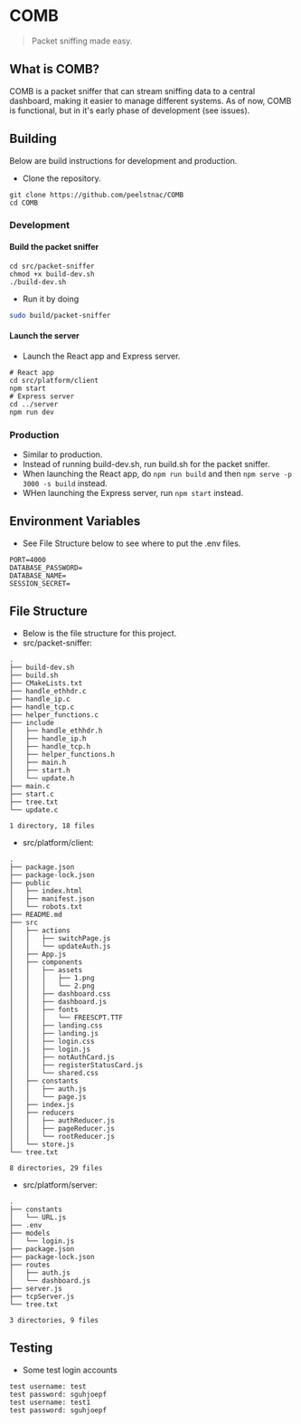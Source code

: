 # COMB
> Packet sniffing made easy.

## What is COMB?
COMB is a packet sniffer that can stream sniffing data to a central dashboard, making it easier to manage different systems. As of now, COMB is functional, but in it's early phase of development (see issues).

## Building
Below are build instructions for development and production.
* Clone the repository.
```
git clone https://github.com/peelstnac/COMB
cd COMB
```

### Development
#### Build the packet sniffer
```
cd src/packet-sniffer
chmod +x build-dev.sh
./build-dev.sh
```
* Run it by doing
```bash
sudo build/packet-sniffer
```

#### Launch the server
* Launch the React app and Express server.
```
# React app
cd src/platform/client
npm start
# Express server
cd ../server
npm run dev
```

### Production
* Similar to production.
* Instead of running build-dev.sh, run build.sh for the packet sniffer.
* When launching the React app, do ```npm run build``` and then ```npm serve -p 3000 -s build``` instead.
* WHen launching the Express server, run ```npm start``` instead.

## Environment Variables
* See File Structure below to see where to put the .env files.
```
PORT=4000
DATABASE_PASSWORD=
DATABASE_NAME=
SESSION_SECRET=
```

## File Structure
* Below is the file structure for this project.
* src/packet-sniffer:
```
.
├── build-dev.sh
├── build.sh
├── CMakeLists.txt
├── handle_ethhdr.c
├── handle_ip.c
├── handle_tcp.c
├── helper_functions.c
├── include
│   ├── handle_ethhdr.h
│   ├── handle_ip.h
│   ├── handle_tcp.h
│   ├── helper_functions.h
│   ├── main.h
│   ├── start.h
│   └── update.h
├── main.c
├── start.c
├── tree.txt
└── update.c

1 directory, 18 files
```
* src/platform/client:
```
.
├── package.json
├── package-lock.json
├── public
│   ├── index.html
│   ├── manifest.json
│   └── robots.txt
├── README.md
├── src
│   ├── actions
│   │   ├── switchPage.js
│   │   └── updateAuth.js
│   ├── App.js
│   ├── components
│   │   ├── assets
│   │   │   ├── 1.png
│   │   │   └── 2.png
│   │   ├── dashboard.css
│   │   ├── dashboard.js
│   │   ├── fonts
│   │   │   └── FREESCPT.TTF
│   │   ├── landing.css
│   │   ├── landing.js
│   │   ├── login.css
│   │   ├── login.js
│   │   ├── notAuthCard.js
│   │   ├── registerStatusCard.js
│   │   └── shared.css
│   ├── constants
│   │   ├── auth.js
│   │   └── page.js
│   ├── index.js
│   ├── reducers
│   │   ├── authReducer.js
│   │   ├── pageReducer.js
│   │   └── rootReducer.js
│   └── store.js
└── tree.txt

8 directories, 29 files
```
* src/platform/server:
```
.
├── constants
│   └── URL.js
├── .env
├── models
│   └── login.js
├── package.json
├── package-lock.json
├── routes
│   ├── auth.js
│   └── dashboard.js
├── server.js
├── tcpServer.js
└── tree.txt

3 directories, 9 files
```

## Testing
* Some test login accounts
```
test username: test
test password: sguhjoepf
test username: test1
test password: sguhjoepf
```